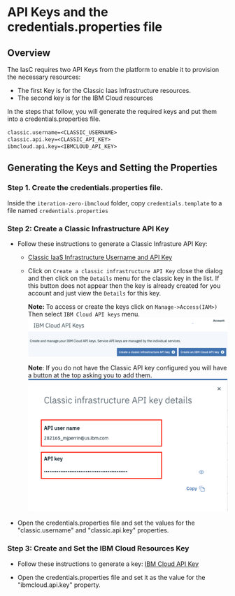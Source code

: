 # API Keys and the credentials.properties file

## Overview
The IasC requires two API Keys from the platform to enable it to provision the necessary resources:
- The first Key is for the Classic Iaas Infrastructure resources.
- The second key is for the IBM Cloud resources

In the steps that follow, you will generate the required keys and put them into a credentials.properties file.

```properties
classic.username=<CLASSIC_USERNAME>
classic.api.key=<CLASSIC_API_KEY>
ibmcloud.api.key=<IBMCLOUD_API_KEY>
```

## Generating the Keys and Setting the Properties

### Step 1. Create the credentials.properties file.
Inside the `iteration-zero-ibmcloud` folder, copy `credentials.template` to a file named `credentials.properties`


### Step 2: Create a Classic Infrastructure API Key
- Follow these instructions to generate a Classic Infrasture API Key:
    - [Classic IaaS Infrastructure Username and API Key](https://cloud.ibm.com/docs/iam?topic=iam-classic_keys#classic_keys "Managing classic infrastructure API keys")

    - Click on `Create a classic infrastructure API Key` close the dialog and then click on the `Details` menu for the classic key in the list. If this button does not appear then the key is already created for you account and just view the `Details` for this key.

        **Note:** To access or create the keys click on `Manage->Access(IAM>)`  Then select `IBM Cloud API keys` menu. 
            ![API Keys](./images/apikeys.png)
        
        **Note**: If you do not have the Classic API key configured you will have a button at the top asking you to add them.
            ![Classic Keys](./images/classickeys.png)
 
- Open the credentials.properties file and set the values for the "classic.username" and "classic.api.key" properties.


### Step 3: Create and Set the IBM Cloud Resources Key

- Follow these instructions to generate a key:
[IBM Cloud API Key](https://console.bluemix.net/docs/iam/userid_keys.html#creating-an-api-key "Creating an API key")


- Open the credentials.properties file and set it as the value for the "ibmcloud.api.key" property.
